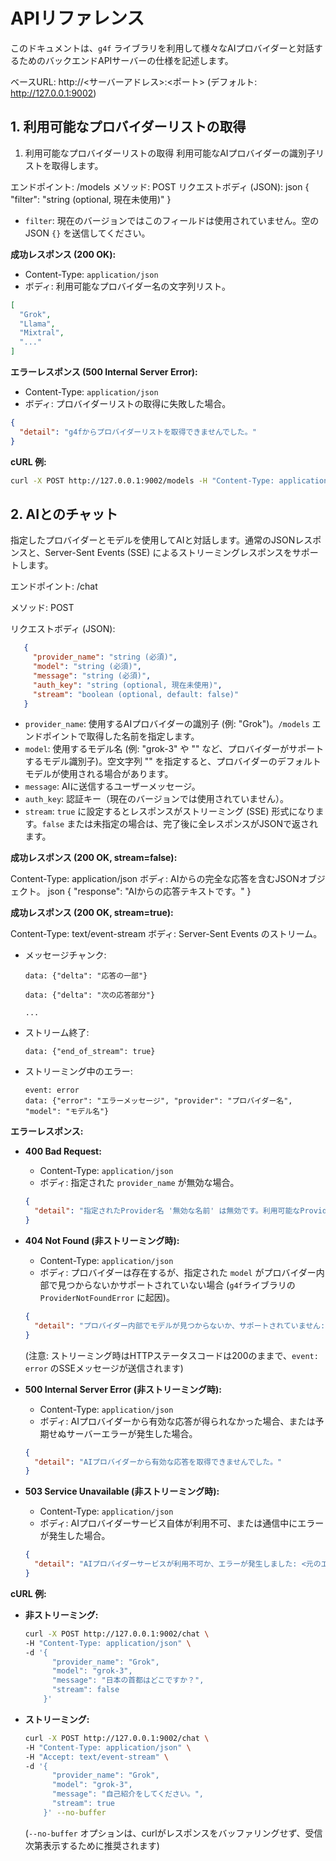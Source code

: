 # APIリファレンス

このドキュメントは、`g4f` ライブラリを利用して様々なAIプロバイダーと対話するためのバックエンドAPIサーバーの仕様を記述します。

ベースURL: http://<サーバーアドレス>:<ポート> (デフォルト: http://127.0.0.1:9002)

## 1. 利用可能なプロバイダーリストの取得

1. 利用可能なプロバイダーリストの取得
   利用可能なAIプロバイダーの識別子リストを取得します。

エンドポイント: /models
メソッド: POST
リクエストボディ (JSON):
json
{
  "filter": "string (optional, 現在未使用)"
  }

   - `filter`: 現在のバージョンではこのフィールドは使用されていません。空のJSON `{}` を送信してください。

   **成功レスポンス (200 OK):**

   - Content-Type: `application/json`
   - ボディ: 利用可能なプロバイダー名の文字列リスト。

   ```json
   [
     "Grok",
     "Llama",
     "Mixtral",
     "..."
   ]
   ```

   **エラーレスポンス (500 Internal Server Error):**

   - Content-Type: `application/json`
   - ボディ: プロバイダーリストの取得に失敗した場合。

   ```json
   {
     "detail": "g4fからプロバイダーリストを取得できませんでした。"
   }
   ```

   **cURL 例:**

   ```bash
   curl -X POST http://127.0.0.1:9002/models -H "Content-Type: application/json" -d '{}'
   ```

## 2. AIとのチャット

指定したプロバイダーとモデルを使用してAIと対話します。通常のJSONレスポンスと、Server-Sent Events (SSE) によるストリーミングレスポンスをサポートします。

エンドポイント: /chat

メソッド: POST

リクエストボディ (JSON):
```json
   {
     "provider_name": "string (必須)",
     "model": "string (必須)",
     "message": "string (必須)",
     "auth_key": "string (optional, 現在未使用)",
     "stream": "boolean (optional, default: false)"
   }
   ```

   - `provider_name`: 使用するAIプロバイダーの識別子 (例: "Grok")。`/models` エンドポイントで取得した名前を指定します。
   - `model`: 使用するモデル名 (例: "grok-3" や "" など、プロバイダーがサポートするモデル識別子)。空文字列 "" を指定すると、プロバイダーのデフォルトモデルが使用される場合があります。
   - `message`: AIに送信するユーザーメッセージ。
   - `auth_key`: 認証キー（現在のバージョンでは使用されていません）。
   - `stream`: `true` に設定するとレスポンスがストリーミング (SSE) 形式になります。`false` または未指定の場合は、完了後に全レスポンスがJSONで返されます。

   **成功レスポンス (200 OK, stream=false):**

Content-Type: application/json
ボディ: AIからの完全な応答を含むJSONオブジェクト。
json
{
  "response": "AIからの応答テキストです。"
}

   **成功レスポンス (200 OK, stream=true):**

Content-Type: text/event-stream
ボディ: Server-Sent Events のストリーム。

   - メッセージチャンク:

     ```plaintext
     data: {"delta": "応答の一部"}

     data: {"delta": "次の応答部分"}

     ...
     ```

   - ストリーム終了:

     ```plaintext
     data: {"end_of_stream": true}
     ```

   - ストリーミング中のエラー:

     ```plaintext
     event: error
     data: {"error": "エラーメッセージ", "provider": "プロバイダー名", "model": "モデル名"}
     ```

   **エラーレスポンス:**

   - **400 Bad Request:**

     - Content-Type: `application/json`
     - ボディ: 指定された `provider_name` が無効な場合。

     ```json
     {
       "detail": "指定されたProvider名 '無効な名前' は無効です。利用可能なProvider: ['Grok', 'Llama', ...]"
     }
     ```

   - **404 Not Found (非ストリーミング時):**

     - Content-Type: `application/json`
     - ボディ: プロバイダーは存在するが、指定された `model` がプロバイダー内部で見つからないかサポートされていない場合 (`g4f`ライブラリの `ProviderNotFoundError` に起因)。

     ```json
     {
       "detail": "プロバイダー内部でモデルが見つからないか、サポートされていません: <元のエラー詳細>"
     }
     ```

     (注意: ストリーミング時はHTTPステータスコードは200のままで、`event: error` のSSEメッセージが送信されます)

   - **500 Internal Server Error (非ストリーミング時):**

     - Content-Type: `application/json`
     - ボディ: AIプロバイダーから有効な応答が得られなかった場合、または予期せぬサーバーエラーが発生した場合。

     ```json
     {
       "detail": "AIプロバイダーから有効な応答を取得できませんでした。"
     }
     ```

   - **503 Service Unavailable (非ストリーミング時):**

     - Content-Type: `application/json`
     - ボディ: AIプロバイダーサービス自体が利用不可、または通信中にエラーが発生した場合。

     ```json
     {
       "detail": "AIプロバイダーサービスが利用不可か、エラーが発生しました: <元のエラー詳細>"
     }
     ```

   **cURL 例:**

   - **非ストリーミング:**

     ```bash
     curl -X POST http://127.0.0.1:9002/chat \
     -H "Content-Type: application/json" \
     -d '{
           "provider_name": "Grok",
           "model": "grok-3",
           "message": "日本の首都はどこですか？",
           "stream": false
         }'
     ```

   - **ストリーミング:**

     ```bash
     curl -X POST http://127.0.0.1:9002/chat \
     -H "Content-Type: application/json" \
     -H "Accept: text/event-stream" \
     -d '{
           "provider_name": "Grok",
           "model": "grok-3",
           "message": "自己紹介をしてください。",
           "stream": true
         }' --no-buffer
     ```

     (`--no-buffer` オプションは、curlがレスポンスをバッファリングせず、受信次第表示するために推奨されます)
